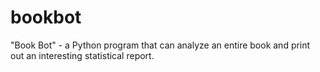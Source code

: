 # bookbot
"Book Bot" - a Python program that can analyze an entire book and print out an interesting statistical report.